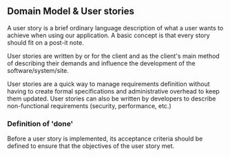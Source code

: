 ## Domain Model & User stories
A user story is a brief ordinary language description of what a user wants to achieve when using our application. A basic concept is that every story should fit on a post-it note. 

User stories are written by or for the client and as the client's main method of describing their demands and influence the development of the software/system/site.

User stories are a quick way to manage requirements definition without having to create formal specifications and administrative overhead to keep them updated. User stories can also be written by developers to describe non-functional requirements (security, performance, etc.)

### Definition of 'done'
Before a user story is implemented, its acceptance criteria should be defined to ensure that the objectives of the user story met.

